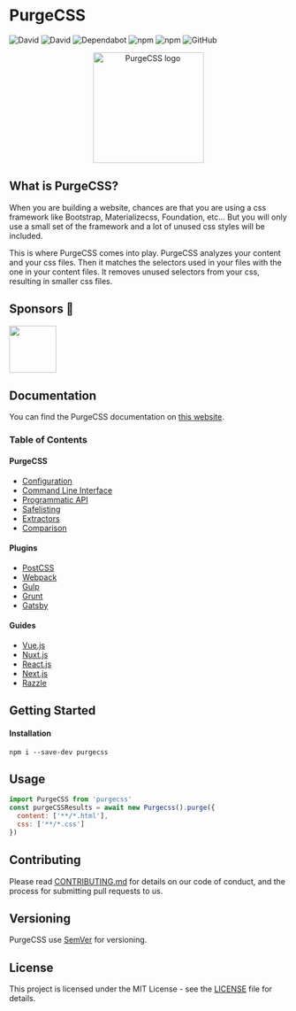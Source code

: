 # PurgeCSS

![David](https://img.shields.io/david/FullHuman/purgecss?style=for-the-badge)
![David](https://img.shields.io/david/dev/FullHuman/purgecss?style=for-the-badge)
![Dependabot](https://img.shields.io/badge/dependabot-enabled-%23024ea4?style=for-the-badge)
![npm](https://img.shields.io/npm/v/purgecss?style=for-the-badge)
![npm](https://img.shields.io/npm/dw/purgecss?style=for-the-badge)
![GitHub](https://img.shields.io/github/license/FullHuman/purgecss?style=for-the-badge)

<p align="center">
	<img src="https://i.imgur.com/UEiUiJ0.png" height="200" width="200" alt="PurgeCSS logo"/>
</p>

## What is PurgeCSS?

When you are building a website, chances are that you are using a css framework like Bootstrap, Materializecss, Foundation, etc... But you will only use a small set of the framework and a lot of unused css styles will be included.

This is where PurgeCSS comes into play. PurgeCSS analyzes your content and your css files. Then it matches the selectors used in your files with the one in your content files. It removes unused selectors from your css, resulting in smaller css files.

## Sponsors 🥰

[<img src="https://avatars0.githubusercontent.com/u/67109815?v=4" height="85">](tailwindcss.com)

## Documentation

You can find the PurgeCSS documentation on [this website](https://purgecss.com).

### Table of Contents

#### PurgeCSS

- [Configuration](https://purgecss.com/configuration.html)
- [Command Line Interface](https://purgecss.com/CLI.html)
- [Programmatic API](https://purgecss.com/api.html)
- [Safelisting](https://purgecss.com/safelisting.html)
- [Extractors](https://purgecss.com/extractors.html)
- [Comparison](https://purgecss.com/comparison.html)

#### Plugins

- [PostCSS](https://purgecss.com/plugins/postcss.html)
- [Webpack](https://purgecss.com/plugins/webpack.html)
- [Gulp](https://purgecss.com/plugins/gulp.html)
- [Grunt](https://purgecss.com/plugins/grunt.html)
- [Gatsby](https://purgecss.com/plugins/gatsby.html)

#### Guides

- [Vue.js](https://purgecss.com/guides/vue.html)
- [Nuxt.js](https://purgecss.com/guides/nuxt.html)
- [React.js](https://purgecss.com/guides/react.html)
- [Next.js](https://purgecss.com/guides/next.html)
- [Razzle](https://purgecss.com/guides/razzle.html)

## Getting Started

#### Installation

```
npm i --save-dev purgecss
```

## Usage

```js
import PurgeCSS from 'purgecss'
const purgeCSSResults = await new Purgecss().purge({
  content: ['**/*.html'],
  css: ['**/*.css']
})
```

## Contributing

Please read [CONTRIBUTING.md](./../../CONTRIBUTING.md) for details on our code of
conduct, and the process for submitting pull requests to us.

## Versioning

PurgeCSS use [SemVer](http://semver.org/) for versioning.

## License

This project is licensed under the MIT License - see the [LICENSE](./../../LICENSE) file
for details.
